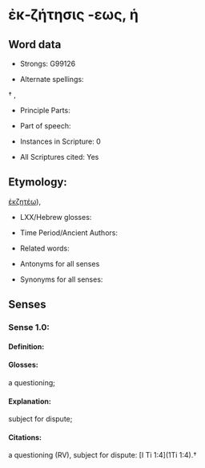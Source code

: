 # ἐκ-ζήτησις -εως, ἡ

<!-- Status: S2=NeedsEdits -->
<!-- Lexica used for edits:   -->

## Word data

* Strongs: G99126

* Alternate spellings:

† ,  

* Principle Parts: 


* Part of speech: 


* Instances in Scripture: 0

* All Scriptures cited: Yes

## Etymology: 

[ἐκζητέω]()), 

* LXX/Hebrew glosses: 


* Time Period/Ancient Authors: 


* Related words: 

* Antonyms for all senses

* Synonyms for all senses: 


## Senses 


### Sense  1.0: 

#### Definition: 

#### Glosses: 

a questioning; 

#### Explanation: 

subject for dispute; 

#### Citations: 

a questioning (RV), subject for dispute: [I Ti 1:4](1Ti 1:4).†
